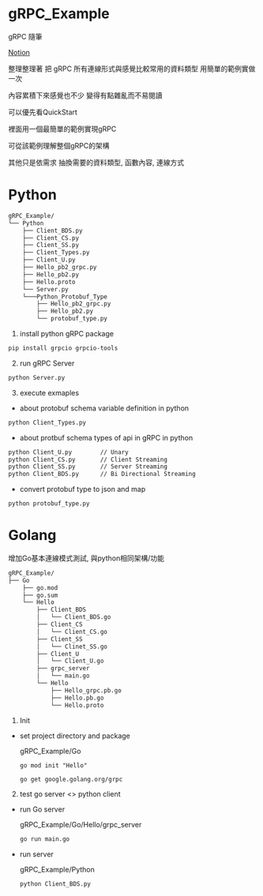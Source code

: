 # gRPC_Example



gRPC 隨筆

[Notion](https://handy-lady-8da.notion.site/gRPC-55cde33b0e16430db6b587d3419fbcb5)

整理整理著 把 gRPC 所有連線形式與感覺比較常用的資料類型 用簡單的範例實做一次

內容累積下來感覺也不少 變得有點雜亂而不易閱讀

可以優先看QuickStart

裡面用一個最簡單的範例實現gRPC

可從該範例理解整個gRPC的架構

其他只是依需求 抽換需要的資料類型, 函數內容, 連線方式

Python
======


```bash
gRPC_Example/
└── Python
    ├── Client_BDS.py
    ├── Client_CS.py
    ├── Client_SS.py
    ├── Client_Types.py
    ├── Client_U.py
    ├── Hello_pb2_grpc.py
    ├── Hello_pb2.py
    ├── Hello.proto
    └── Server.py
    └───Python_Protobuf_Type
        ├── Hello_pb2_grpc.py
        ├── Hello_pb2.py
        └── protobuf_type.py

```


1.  install python gRPC package

```bash
pip install grpcio grpcio-tools
```


2. run gRPC Server

```bash
python Server.py

```

3. execute exmaples

  - about protobuf schema variable definition in python

  ```bash
  python Client_Types.py
  ```

  - about protbuf schema types of api in gRPC in python
  ```bash
  python Client_U.py        // Unary
  python Client_CS.py       // Client Streaming
  python Client_SS.py       // Server Streaming
  python Client_BDS.py      // Bi Directional Streaming
  ```
  
- convert protobuf type to json and map
 ```bash
 python protobuf_type.py
 ```

Golang
======
增加Go基本連線模式測試, 與python相同架構/功能

```bash
gRPC_Example/
├── Go
    ├── go.mod
    ├── go.sum
    └── Hello
        ├── Client_BDS
        │   └── Client_BDS.go
        ├── Client_CS
        │   └── Client_CS.go
        ├── Client_SS
        │   └── Clinet_SS.go
        ├── Client_U
        │   └── Client_U.go
        ├── grpc_server
        │   └── main.go
        └── Hello
            ├── Hello_grpc.pb.go
            ├── Hello.pb.go
            └── Hello.proto

```

1. Init
 - set project directory and package
 
    gRPC_Example/Go
    ```
    go mod init "Hello"
    ```
    ```bash
    go get google.golang.org/grpc
      ```




2. test go server <> python client

  - run Go server

      gRPC_Example/Go/Hello/grpc_server
      ```bash
      go run main.go

      ```

  - run server

      gRPC_Example/Python
      ```bash
      python Client_BDS.py
      ```




